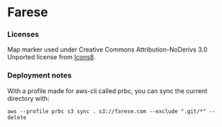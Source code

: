 # Farese

### Licenses

Map marker used under Creative Commons Attribution-NoDerivs 3.0 Unported license from [Icons8](https://icons8.com).



### Deployment notes

With a profile made for aws-cli called prbc, you can sync the current directory with:

```
aws --profile prbc s3 sync . s3://farese.com --exclude ".git/*" --delete
```
